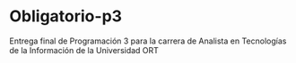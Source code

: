 # Obligatorio-p3
Entrega final de Programación 3 para la carrera de Analista en Tecnologías de la Información de la Universidad ORT

